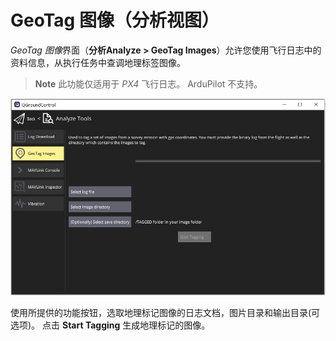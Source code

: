 # GeoTag 图像（分析视图）

*GeoTag 图像*界面（**分析Analyze > GeoTag Images**）允许您使用飞行日志中的资料信息，从执行任务中查调地理标签图像。

> **Note** 此功能仅适用于 *PX4* 飞行日志。 ArduPilot 不支持。

![分析试图 - GeoTag 图像](../../assets/analyze/geotag_images.jpg)

使用所提供的功能按钮，选取地理标记图像的日志文档，图片目录和输出目录(可选项)。 点击 **Start Tagging** 生成地理标记的图像。